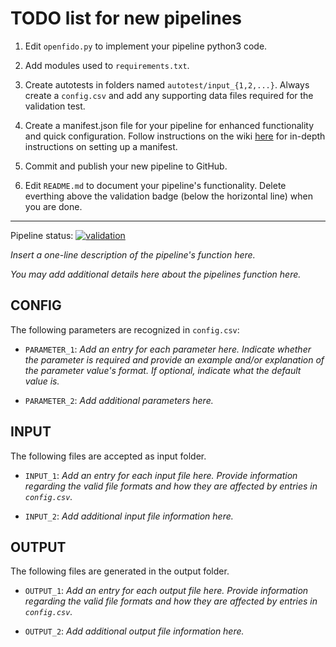 # TODO list for new pipelines

1. Edit `openfido.py` to implement your pipeline python3 code.

2. Add modules used to `requirements.txt`.

3. Create autotests in folders named `autotest/input_{1,2,...}`. Always create a `config.csv` and add any supporting data files required for the validation test.

4. Create a manifest.json file for your pipeline for enhanced functionality and quick configuration. Follow instructions on the wiki [here](https://github.com/slacgismo/openfido-client/wiki)
for in-depth instructions on setting up a manifest.

5. Commit and publish your new pipeline to GitHub.

6. Edit `README.md` to document your pipeline's functionality. Delete everthing above the validation badge (below the horizontal line) when you are done.

----

Pipeline status: [![validation](https://github.com/openfido/PIPELINE_NAME/actions/workflows/main.yml/badge.svg)](https://github.com/openfido/PIPELINE_NAME/actions/workflows/main.yml)

*Insert a one-line description of the pipeline's function here.*

*You may add additional details here about the pipelines function here.*

CONFIG
------

The following parameters are recognized in `config.csv`:

* `PARAMETER_1`: *Add an entry for each parameter here. Indicate whether the parameter is required and provide an example and/or explanation of the parameter value's format.  If optional, indicate what the default value is.*

* `PARAMETER_2`: *Add additional parameters here.*

INPUT
-----

The following files are accepted as input folder.

* `INPUT_1`: *Add an entry for each input file here.  Provide information regarding the valid file formats and how they are affected by entries in `config.csv`.*

* `INPUT_2`: *Add additional input file information here.*

OUTPUT
------

The following files are generated in the output folder.

* `OUTPUT_1`: *Add an entry for each output file here.  Provide information regarding the valid file formats and how they are affected by entries in `config.csv`.*

* `OUTPUT_2`: *Add additional output file information here.*
